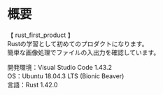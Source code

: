 # 概要
【 rust_first_product 】  
Rustの学習として初めてのプロダクトになります。   
簡単な画像処理でファイルの入出力を確認しています。   

開発環境：Visual Studio Code 1.43.2  
OS：Ubuntu 18.04.3 LTS (Bionic Beaver)  
言語：Rust 1.42.0  
